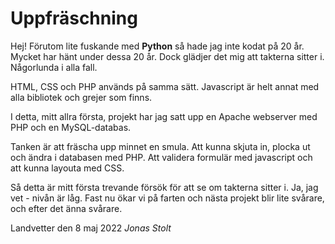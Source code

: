 # Uppfräschning

Hej! Förutom lite fuskande med **Python** så hade jag inte kodat på 20 år. Mycket har hänt under dessa 20 år. Dock glädjer det mig att takterna sitter i. Någorlunda i alla fall.

HTML, CSS och PHP används på samma sätt. Javascript är helt annat med alla bibliotek och grejer som finns. 

I detta, mitt allra första, projekt har jag satt upp en Apache webserver med PHP och en MySQL-databas. 

Tanken är att fräscha upp minnet en smula. Att kunna skjuta in, plocka ut och ändra i databasen med PHP. Att validera formulär med javascript och att kunna layouta med CSS. 

Så detta är mitt första trevande försök för att se om takterna sitter i. Ja, jag vet - nivån är låg. Fast nu ökar vi på farten och nästa projekt blir lite svårare, och efter det änna svårare.

Landvetter den 8 maj 2022
*Jonas Stolt*
